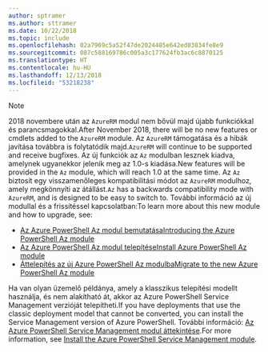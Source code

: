 ```yaml
---
author: sptramer
ms.author: sttramer
ms.date: 10/22/2018
ms.topic: include
ms.openlocfilehash: 02a7969c5a52f47de2024485e642ed03834fe8e9
ms.sourcegitcommit: 087c588169786c005a3c177624fb3ac6c8870125
ms.translationtype: HT
ms.contentlocale: hu-HU
ms.lasthandoff: 12/13/2018
ms.locfileid: "53218238"
---
```

> [!NOTE]
> 
> <span data-ttu-id="da1f3-101">2018 novembere után az `AzureRM` modul nem bővül majd újabb funkciókkal és parancsmagokkal.</span><span class="sxs-lookup"><span data-stu-id="da1f3-101">After November 2018, there will be no new features or cmdlets added to the `AzureRM` module.</span></span> <span data-ttu-id="da1f3-102">Az `AzureRM` támogatása és a hibák javítása továbbra is folytatódik majd.</span><span class="sxs-lookup"><span data-stu-id="da1f3-102">`AzureRM` will continue to be supported and receive bugfixes.</span></span> <span data-ttu-id="da1f3-103">Az új funkciók az `Az` modulban lesznek kiadva, amelynek ugyanekkor jelenik meg az 1.0-s kiadása.</span><span class="sxs-lookup"><span data-stu-id="da1f3-103">New features will be provided in the `Az` module, which will reach 1.0 at the same time.</span></span> <span data-ttu-id="da1f3-104">Az `Az` biztosít egy visszamenőleges kompatibilitási módot az `AzureRM` modulhoz, amely megkönnyíti az átállást.</span><span class="sxs-lookup"><span data-stu-id="da1f3-104">`Az` has a backwards compatibility mode with `AzureRM`, and is designed to be easy to switch to.</span></span> <span data-ttu-id="da1f3-105">További információ az új modullal és a frissítéssel kapcsolatban:</span><span class="sxs-lookup"><span data-stu-id="da1f3-105">To learn more about this new module and how to upgrade, see:</span></span>
>
> * [<span data-ttu-id="da1f3-106">Az Azure PowerShell Az modul bemutatása</span><span class="sxs-lookup"><span data-stu-id="da1f3-106">Introducing the Azure PowerShell Az module</span></span>](/powershell/azure/new-azureps-module-az)
> * [<span data-ttu-id="da1f3-107">Az Azure PowerShell Az modul telepítése</span><span class="sxs-lookup"><span data-stu-id="da1f3-107">Install Azure PowerShell Az module</span></span>](/powershell/azure/install-az-ps)
> * [<span data-ttu-id="da1f3-108">Áttelepítés az új Azure PowerShell Az modulba</span><span class="sxs-lookup"><span data-stu-id="da1f3-108">Migrate to the new Azure PowerShell Az module</span></span>](/powershell/azure/migrate-from-azurerm-to-az)
>
> <span data-ttu-id="da1f3-109">Ha van olyan üzemelő példánya, amely a klasszikus telepítési modellt használja, és nem alakítható át, akkor az Azure PowerShell Service Management verzióját telepítheti.</span><span class="sxs-lookup"><span data-stu-id="da1f3-109">If you have deployments that use the classic deployment model that cannot be converted, you can install the Service Management version of Azure PowerShell.</span></span> <span data-ttu-id="da1f3-110">További információ: [Az Azure PowerShell Service Management modul áttekintése](/powershell/azure/servicemanagement/install-azure-ps).</span><span class="sxs-lookup"><span data-stu-id="da1f3-110">For more information, see [Install the Azure PowerShell Service Management module](/powershell/azure/servicemanagement/install-azure-ps).</span></span>
